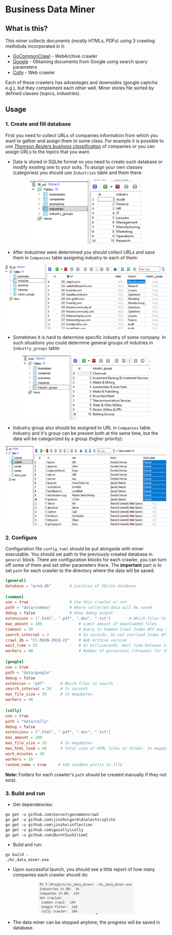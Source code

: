 # Business Data Miner
## What is this?
This miner collects documents (mostly HTMLs, PDFs) using 3 crawling methdods incorporated in it:
* [GoCommonCrawl](https://github.com/karust/goCommonCrawl) - WebArchive crawler
* [Google](https://gist.github.com/EdmundMartin/eaea4aaa5d231078cb433b89878dbecf) - Obtaining documents from Google using search query parameters
* [Colly](https://github.com/gocolly/colly) - Web crawler 

Each of these crawlers has advantages and downsides (google captcha e.g.), but they complement each other well. Miner stores file sorted by defined classes (topics, industries).

## Usage
### **1. Create and fill database**
First you need to collect URLs of companies information from which you want to gather and assign them to some class. For example it is possible to use [*Thomson Reuters business classification*](https://en.wikipedia.org/wiki/Thomson_Reuters_Business_Classification) of companies or you can assign URLs to the topics that you want.

* Data is stored in SQLite format so you need to create such database or modify existing one to your suits. To assign your own classes (categories) you should use `Industries` table and them there:
<p align="center"><img src="./pics/pic1.png" width="350px" height="200px"/></p>

* After industries were determined you should collect URLs and save them in `Companies` table assigning industry to each of them:
<p align="center"><img src="./pics/pic2.png" width="600px" height="200px"/></p>

* Sometimes it is hard to determine specific industry of some company. In such situations you could determine general groups of indutries in `Industry_groups` table:
<p align="center"><img src="./pics/pic3.png" width="400px" height="200px"/></p>

* Industry group also should be assigned to URL in `Companies` table. Industry and it's group can be present both at the same time, but the data will be categorized by a group (higher priority):
<p align="center"><img src="./pics/pic4.png" width="900px" height="250px"/></p>

### **2. Configure**
Configuration file `config.toml` should be put alongside with miner executable. You should set path to the previously created database in `general` block. There are configuration blocks for each crawler, you can turn off some of them and set other parameters there. The **important** part is to set `path` for each crawler to the directory where the data will be saved:
```TOML
[general]
database = "prod.db"        # Location of SQLite database

[common]
use = true                  # Use this crawler or not
path = "data/common"        # Where collected data will be saved
debug = false               # Show debug output
extensions = [".html", ".pdf", ".doc", ".txt"]        # Which files to save. If empty - save all files
max_amount = 100                # Limit amount of downloaded files
timeout = 30                    # Query to Common Crawl Index API may take time
search_interval = 2             # In seconds. Do not overload Index API server
crawl_db = "CC-MAIN-2019-22"    # Web Archive version 
wait_time = 53                  # In milliseconds. Wait time between loads from Amazon S3
workers = 40                    # Number of goroutines (threads) for this crawling method

[google]
use = true
path = "data/google"
debug = false
extension = "pdf"       # Which files to search
search_interval = 30    # In seconds
max_file_size = 35      # In megabytes
workers = 40

[colly]
use = true
path = "data/colly"
debug = false
extensions = [".html", ".pdf", ".doc", ".txt"]       
max_amount = 100
max_file_size = 35      # In megabytes
max_html_load = 50      # Total size of HTML files in folder. In megabytes
work_minutes = 30
workers = 10
random_name = true     # Add randmon prefix to file
```

**Note:** Folders for each crawler's `path` should be created manually if they not exist.

### **3. Build and run**
* Get dependencies:
```
go get -u github.com\karust\gocommoncrawl
go get -u github.com\jinzhu\gorm\dialects\sqlite
go get -u github.com\jinzhu\inflection
go get -u github.com\gocolly\colly
go get -u github.com\BurntSushi\toml
```
* Build and run:
```
go build .
./bc_data_miner.exe
```

* Upon successful launch, you should see a little report of how many companies each crawler should do:
<p align="center"><img src="./pics/pic5.png" width="300px" height="100px"/></p>

* The data miner can be stopped anytime, the progress will be saved in database.